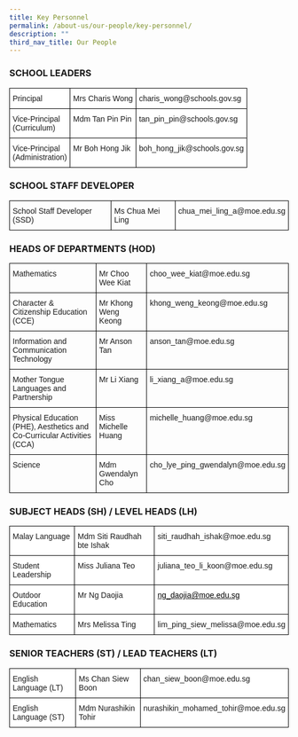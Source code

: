 ```yaml
---
title: Key Personnel
permalink: /about-us/our-people/key-personnel/
description: ""
third_nav_title: Our People
---
```

### SCHOOL LEADERS

<style type="text/css">
.tg  {border-collapse:collapse;border-spacing:0;}
.tg td{border-color:black;border-style:solid;border-width:1px;font-family:Arial, sans-serif;font-size:14px;
  overflow:hidden;padding:10px 5px;word-break:normal;}
.tg th{border-color:black;border-style:solid;border-width:1px;font-family:Arial, sans-serif;font-size:14px;
  font-weight:normal;overflow:hidden;padding:10px 5px;word-break:normal;}
.tg .tg-ktyi{background-color:#FFF;text-align:left;vertical-align:top}
</style>
<table class="tg">
<thead>
  <tr>
    <th class="tg-ktyi">Principal</th>
    <th class="tg-ktyi">Mrs Charis Wong</th>
    <th class="tg-ktyi">charis_wong@schools.gov.sg</th>
  </tr>
</thead>
<tbody>
  <tr>
    <td class="tg-ktyi">Vice-Principal<br>(Curriculum)</td>
    <td class="tg-ktyi">Mdm Tan Pin Pin</td>
    <td class="tg-ktyi">tan_pin_pin@schools.gov.sg</td>
  </tr>
  <tr>
    <td class="tg-ktyi">Vice-Principal<br>(Administration)</td>
    <td class="tg-ktyi">Mr Boh Hong Jik</td>
    <td class="tg-ktyi">boh_hong_jik@schools.gov.sg</td>
  </tr>
</tbody>
</table>

### SCHOOL STAFF DEVELOPER

<style type="text/css">
.tg  {border-collapse:collapse;border-spacing:0;}
.tg td{border-color:black;border-style:solid;border-width:1px;font-family:Arial, sans-serif;font-size:14px;
  overflow:hidden;padding:10px 5px;word-break:normal;}
.tg th{border-color:black;border-style:solid;border-width:1px;font-family:Arial, sans-serif;font-size:14px;
  font-weight:normal;overflow:hidden;padding:10px 5px;word-break:normal;}
.tg .tg-0lax{text-align:left;vertical-align:top}
</style>
<table class="tg">
<thead>
  <tr>
    <td class="tg-0lax">School Staff Developer (SSD)</td>
    <td class="tg-0lax">Ms Chua Mei Ling</td>
    <td class="tg-0lax">chua_mei_ling_a@moe.edu.sg</td>
  </tr>
</thead>
</table>

### HEADS OF DEPARTMENTS (HOD)

<style type="text/css">
.tg  {border-collapse:collapse;border-spacing:0;}
.tg td{border-color:black;border-style:solid;border-width:1px;font-family:Arial, sans-serif;font-size:14px;
  overflow:hidden;padding:10px 5px;word-break:normal;}
.tg th{border-color:black;border-style:solid;border-width:1px;font-family:Arial, sans-serif;font-size:14px;
  font-weight:normal;overflow:hidden;padding:10px 5px;word-break:normal;}
.tg .tg-0lax{text-align:left;vertical-align:top}
</style>
<table class="tg">
<thead>
  <tr>
    <th class="tg-0lax">Mathematics</th>
    <th class="tg-0lax">Mr Choo Wee Kiat</th>
    <th class="tg-0lax">choo_wee_kiat@moe.edu.sg</th>
  </tr>
</thead>
<tbody>
  <tr>
    <td class="tg-0lax">Character &amp; Citizenship Education (CCE)</td>
    <td class="tg-0lax">Mr Khong Weng Keong</td>
    <td class="tg-0lax">khong_weng_keong@moe.edu.sg</td>
  </tr>
  <tr>
    <td class="tg-0lax">Information and Communication Technology</td>
    <td class="tg-0lax">Mr Anson Tan</td>
    <td class="tg-0lax">anson_tan@moe.edu.sg</td>
  </tr>
  <tr>
    <td class="tg-0lax">Mother Tongue Languages and Partnership</td>
    <td class="tg-0lax">Mr Li Xiang</td>
    <td class="tg-0lax">li_xiang_a@moe.edu.sg</td>
  </tr>
  <tr>
    <td class="tg-0lax">Physical Education (PHE), Aesthetics and Co-Curricular Activities (CCA)</td>
    <td class="tg-0lax">Miss Michelle Huang</td>
    <td class="tg-0lax">michelle_huang@moe.edu.sg</td>
  </tr>
  <tr>
    <td class="tg-0lax">Science</td>
    <td class="tg-0lax">Mdm Gwendalyn Cho</td>
    <td class="tg-0lax">cho_lye_ping_gwendalyn@moe.edu.sg</td>
  </tr>
</tbody>
</table>

### SUBJECT HEADS (SH) / LEVEL HEADS (LH)

<style type="text/css">
.tg  {border-collapse:collapse;border-spacing:0;}
.tg td{border-color:black;border-style:solid;border-width:1px;font-family:Arial, sans-serif;font-size:14px;
  overflow:hidden;padding:10px 5px;word-break:normal;}
.tg th{border-color:black;border-style:solid;border-width:1px;font-family:Arial, sans-serif;font-size:14px;
  font-weight:normal;overflow:hidden;padding:10px 5px;word-break:normal;}
.tg .tg-ktyi{background-color:#FFF;text-align:left;vertical-align:top}
.tg .tg-km5g{background-color:#FFF;color:#46A247;text-align:left;vertical-align:top}
</style>
<table class="tg">
<thead>
  <tr>
    <th class="tg-ktyi">Malay Language</th>
    <th class="tg-ktyi">Mdm Siti Raudhah bte Ishak</th>
    <th class="tg-ktyi">siti_raudhah_ishak@moe.edu.sg</th>
  </tr>
</thead>
<tbody>
  <tr>
    <td class="tg-ktyi">Student Leadership</td>
    <td class="tg-ktyi">Miss Juliana Teo</td>
    <td class="tg-ktyi">juliana_teo_li_koon@moe.edu.sg</td>
  </tr>
  <tr>
    <td class="tg-ktyi">Outdoor Education</td>
    <td class="tg-ktyi">Mr Ng Daojia</td>
    <td class="tg-km5g"><a href="mailto:ng_daojia@moe.edu.sg"><span style="color:black">ng_daojia@moe.edu.sg</span></a></td>
  </tr>
  <tr>
    <td class="tg-ktyi">Mathematics</td>
    <td class="tg-ktyi">Mrs Melissa Ting</td>
    <td class="tg-ktyi">lim_ping_siew_melissa@moe.edu.sg</td>
  </tr>
</tbody>
</table>

### SENIOR TEACHERS (ST) / LEAD TEACHERS (LT)

<style type="text/css">
.tg  {border-collapse:collapse;border-spacing:0;}
.tg td{border-color:black;border-style:solid;border-width:1px;font-family:Arial, sans-serif;font-size:14px;
  overflow:hidden;padding:10px 5px;word-break:normal;}
.tg th{border-color:black;border-style:solid;border-width:1px;font-family:Arial, sans-serif;font-size:14px;
  font-weight:normal;overflow:hidden;padding:10px 5px;word-break:normal;}
.tg .tg-ktyi{background-color:#FFF;text-align:left;vertical-align:top}
</style>
<table class="tg">
<thead>
  <tr>
    <th class="tg-ktyi">English Language (LT)</th>
    <th class="tg-ktyi">Ms Chan Siew Boon</th>
    <th class="tg-ktyi">chan_siew_boon@moe.edu.sg</th>
  </tr>
</thead>
<tbody>
  <tr>
    <td class="tg-ktyi">English Language (ST)</td>
    <td class="tg-ktyi">Mdm Nurashikin Tohir</td>
    <td class="tg-ktyi">nurashikin_mohamed_tohir@moe.edu.sg</td>
  </tr>
</tbody>
</table>